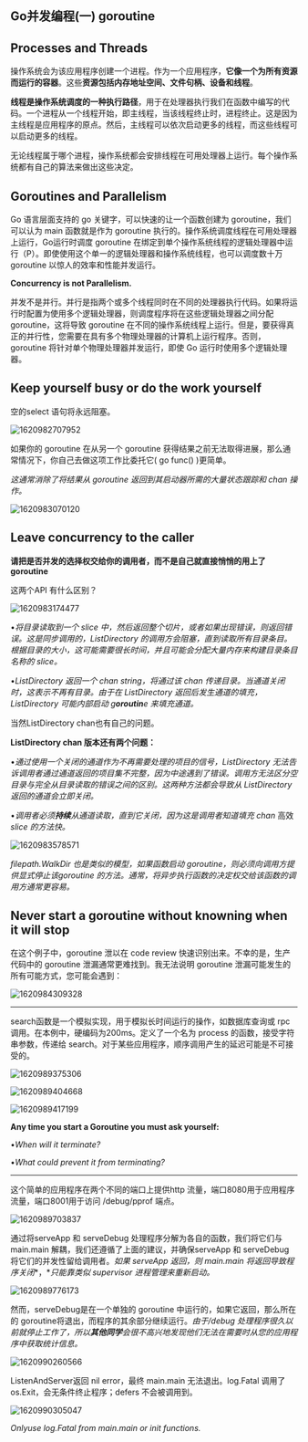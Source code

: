 ## Go并发编程(一) goroutine



## Processes and Threads

操作系统会为该应用程序创建一个进程。作为一个应用程序，**它像一个为所有资源而运行的容器**。这些**资源包括内存地址空间、文件句柄、设备和线程**。

**线程是操作系统调度的一种执行路径**，用于在处理器执行我们在函数中编写的代码。一个进程从一个线程开始，即主线程，当该线程终止时，进程终止。这是因为主线程是应用程序的原点。然后，主线程可以依次启动更多的线程，而这些线程可以启动更多的线程。

无论线程属于哪个进程，操作系统都会安排线程在可用处理器上运行。每个操作系统都有自己的算法来做出这些决定。



## Goroutines and Parallelism

Go 语言层面支持的 go 关键字，可以快速的让一个函数创建为 goroutine，我们可以认为 main 函数就是作为 goroutine 执行的。操作系统调度线程在可用处理器上运行，Go运行时调度 goroutine 在绑定到单个操作系统线程的逻辑处理器中运行（P）。即使使用这个单一的逻辑处理器和操作系统线程，也可以调度数十万 goroutine 以惊人的效率和性能并发运行。

**Concurrency is not Parallelism.**

并发不是并行。并行是指两个或多个线程同时在不同的处理器执行代码。如果将运行时配置为使用多个逻辑处理器，则调度程序将在这些逻辑处理器之间分配 goroutine，这将导致 goroutine 在不同的操作系统线程上运行。但是，要获得真正的并行性，您需要在具有多个物理处理器的计算机上运行程序。否则，goroutine 将针对单个物理处理器并发运行，即使 Go 运行时使用多个逻辑处理器。



## Keep yourself busy or do the work yourself

空的select 语句将永远阻塞。

![1620982707952](D:\www\Snail\Go学习笔记\images\1620982707952.png)

如果你的 goroutine 在从另一个 goroutine 获得结果之前无法取得进展，那么通常情况下，你自己去做这项工作比委托它( go func() )更简单。

*这通常消除了将结果从 goroutine 返回到其启动器所需的大量状态跟踪和* *chan* *操作。*

![1620983070120](D:\www\Snail\Go学习笔记\images\1620983070120.png)

## Leave concurrency to the caller

**请把是否并发的选择权交给你的调用者，而不是自己就直接悄悄的用上了 goroutine**

这两个API 有什么区别？

![1620983174477](D:\www\Snail\Go学习笔记\images\1620983174477.png)

•*将目录读取到一个* *slice* *中，然后返回整个切片，或者如果出现错误，则返回错误。这是同步调用的，ListDirectory 的调用方会阻塞，直到读取所有目录条目。根据目录的大小，这可能需要很长时间，并且可能会分配大量内存来构建目录条目名称的* *slice。*

•*ListDirectory 返回一个* *chan string，将通过该* *chan* *传递目录。当通道关闭时，这表示不再有目录。由于在 ListDirectory 返回后发生通道的填充，ListDirectory 可能内部启动* *g**oroutin**e* *来填充通道。*

当然ListDirectory chan也有自己的问题。

**ListDirectory chan 版本还有两个问题：**

•*通过使用一个关闭的通道作为不再需要处理的项目的信号，ListDirectory 无法告诉调用者通过通道返回的项目集不完整，因为中途遇到了错误。调用方无法区分空目录与完全从目录读取的错误之间的区别。这两种方法都会导致从 ListDirectory 返回的通道会立即关闭。*

•*调用者必须**持续**从通道读取，直到它关闭，因为这是调用者知道填充* *chan* 高效 *slice* *的方法快。*

![1620983578571](D:\www\Snail\Go学习笔记\images\1620983578571.png)

*filepath.WalkDir* *也是类似的模型，如果函数启动 goroutine，则必须向调用方提供显式停止该goroutine 的方法。通常，将异步执行函数的决定权交给该函数的调用方通常更容易。*



## Never start a goroutine without knowning when it will stop

在这个例子中，goroutine 泄以在 code review 快速识别出来。不幸的是，生产代码中的 goroutine 泄漏通常更难找到。我无法说明 goroutine 泄漏可能发生的所有可能方式，您可能会遇到：

![1620984309328](D:\www\Snail\Go学习笔记\images\1620984309328.png)



------

search函数是一个模拟实现，用于模拟长时间运行的操作，如数据库查询或 rpc 调用。在本例中，硬编码为200ms。定义了一个名为 process
的函数，接受字符串参数，传递给 search。对于某些应用程序，顺序调用产生的延迟可能是不可接受的。

![1620989375306](D:\www\Snail\Go学习笔记\images\1620989375306.png)

![1620989404668](D:\www\Snail\Go学习笔记\images\1620989404668.png)

![1620989417199](D:\www\Snail\Go学习笔记\images\1620989417199.png)

**Any time you start a Goroutine you must ask yourself:**

•*When will it terminate?*

•*What could prevent it from terminating?*

------

这个简单的应用程序在两个不同的端口上提供http 流量，端口8080用于应用程序流量，端口8001用于访问 /debug/pprof 端点。

![1620989703837](D:\www\Snail\Go学习笔记\images\1620989703837.png)

通过将serveApp 和 serveDebug 处理程序分解为各自的函数，我们将它们与 main.main 解耦，我们还遵循了上面的建议，并确保serveApp 和 serveDebug 将它们的并发性留给调用者。*如果 serveApp 返回，则* *main.main*
*将返回导致程序关闭**，**只能靠类似* *supervisor* *进程管理来重新启动。*

![1620989776173](D:\www\Snail\Go学习笔记\images\1620989776173.png)

然而，serveDebug是在一个单独的 goroutine 中运行的，如果它返回，那么所在的 goroutine将退出，而程序的其余部分继续运行。*由于/debug 处理程序很久以前就停止工作了，所以**其他同学**会很不高兴地发现他们无法在需要时从您的应用程序中获取统计信息。*

![1620990260566](D:\www\Snail\Go学习笔记\images\1620990260566.png)

ListenAndServer返回 nil error，最终 main.main 无法退出。log.Fatal 调用了 os.Exit，会无条件终止程序；defers 不会被调用到。

![1620990305047](D:\www\Snail\Go学习笔记\images\1620990305047.png)

*Onlyuse log.Fatal from main.main or init functions.*

